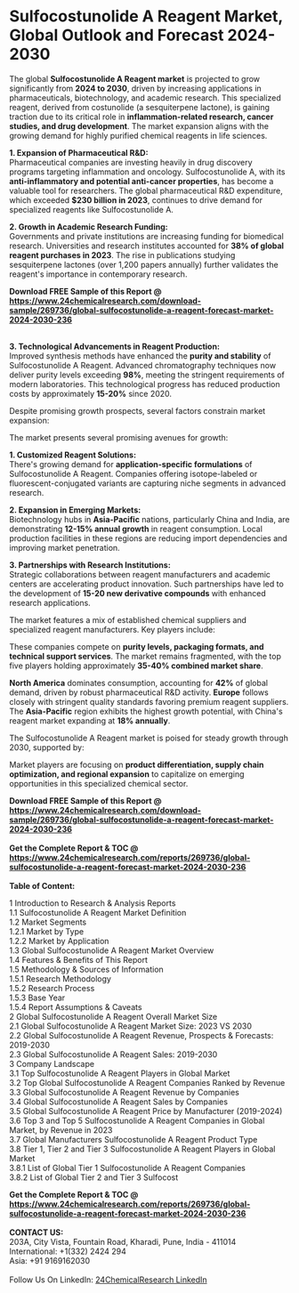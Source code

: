 <h1>Sulfocostunolide A Reagent Market, Global Outlook and Forecast 2024-2030</h1><p>The global <strong>Sulfocostunolide A Reagent market</strong> is projected to grow significantly from <strong>2024 to 2030</strong>, driven by increasing applications in pharmaceuticals, biotechnology, and academic research. This specialized reagent, derived from costunolide (a sesquiterpene lactone), is gaining traction due to its critical role in <strong>inflammation-related research, cancer studies, and drug development</strong>. The market expansion aligns with the growing demand for highly purified chemical reagents in life sciences.</p><p><strong>1. Expansion of Pharmaceutical R&amp;D:</strong><br>
Pharmaceutical companies are investing heavily in drug discovery programs targeting inflammation and oncology. Sulfocostunolide A, with its <strong>anti-inflammatory and potential anti-cancer properties</strong>, has become a valuable tool for researchers. The global pharmaceutical R&amp;D expenditure, which exceeded <strong>$230 billion in 2023</strong>, continues to drive demand for specialized reagents like Sulfocostunolide A.</p><p><strong>2. Growth in Academic Research Funding:</strong><br>
Governments and private institutions are increasing funding for biomedical research. Universities and research institutes accounted for <strong>38% of global reagent purchases in 2023</strong>. The rise in publications studying sesquiterpene lactones (over 1,200 papers annually) further validates the reagent's importance in contemporary research.</p><div><b>Download FREE Sample of this Report @ 
            <a href="https://www.24chemicalresearch.com/download-sample/269736/global-sulfocostunolide-a-reagent-forecast-market-2024-2030-236">
            https://www.24chemicalresearch.com/download-sample/269736/global-sulfocostunolide-a-reagent-forecast-market-2024-2030-236</a></b></div><br><p><strong>3. Technological Advancements in Reagent Production:</strong><br>
Improved synthesis methods have enhanced the <strong>purity and stability</strong> of Sulfocostunolide A Reagent. Advanced chromatography techniques now deliver purity levels exceeding <strong>98%</strong>, meeting the stringent requirements of modern laboratories. This technological progress has reduced production costs by approximately <strong>15-20%</strong> since 2020.</p><p>Despite promising growth prospects, several factors constrain market expansion:</p><p>The market presents several promising avenues for growth:</p><p><strong>1. Customized Reagent Solutions:</strong><br>
There's growing demand for <strong>application-specific formulations</strong> of Sulfocostunolide A Reagent. Companies offering isotope-labeled or fluorescent-conjugated variants are capturing niche segments in advanced research.</p><p><strong>2. Expansion in Emerging Markets:</strong><br>
Biotechnology hubs in <strong>Asia-Pacific</strong> nations, particularly China and India, are demonstrating <strong>12-15% annual growth</strong> in reagent consumption. Local production facilities in these regions are reducing import dependencies and improving market penetration.</p><p><strong>3. Partnerships with Research Institutions:</strong><br>
Strategic collaborations between reagent manufacturers and academic centers are accelerating product innovation. Such partnerships have led to the development of <strong>15-20 new derivative compounds</strong> with enhanced research applications.</p><p>The market features a mix of established chemical suppliers and specialized reagent manufacturers. Key players include:</p><p>These companies compete on <strong>purity levels, packaging formats, and technical support services</strong>. The market remains fragmented, with the top five players holding approximately <strong>35-40% combined market share</strong>.</p><p><strong>North America</strong> dominates consumption, accounting for <strong>42%</strong> of global demand, driven by robust pharmaceutical R&amp;D activity. <strong>Europe</strong> follows closely with stringent quality standards favoring premium reagent suppliers. The <strong>Asia-Pacific</strong> region exhibits the highest growth potential, with China's reagent market expanding at <strong>18% annually</strong>.</p><p>The Sulfocostunolide A Reagent market is poised for steady growth through 2030, supported by:</p><p>Market players are focusing on <strong>product differentiation, supply chain optimization, and regional expansion</strong> to capitalize on emerging opportunities in this specialized chemical sector.</p><div><b>Download FREE Sample of this Report @ 
            <a href="https://www.24chemicalresearch.com/download-sample/269736/global-sulfocostunolide-a-reagent-forecast-market-2024-2030-236">
            https://www.24chemicalresearch.com/download-sample/269736/global-sulfocostunolide-a-reagent-forecast-market-2024-2030-236</a></b></div><br><div><b>Get the Complete Report & TOC @ 
            <a href="https://www.24chemicalresearch.com/reports/269736/global-sulfocostunolide-a-reagent-forecast-market-2024-2030-236">
            https://www.24chemicalresearch.com/reports/269736/global-sulfocostunolide-a-reagent-forecast-market-2024-2030-236</a></b></div><br>
            <b>Table of Content:</b><p>1 Introduction to Research & Analysis Reports<br />
    1.1 Sulfocostunolide A Reagent Market Definition<br />
    1.2 Market Segments<br />
        1.2.1 Market by Type<br />
        1.2.2 Market by Application<br />
    1.3 Global Sulfocostunolide A Reagent Market Overview<br />
    1.4 Features & Benefits of This Report<br />
    1.5 Methodology & Sources of Information<br />
        1.5.1 Research Methodology<br />
        1.5.2 Research Process<br />
        1.5.3 Base Year<br />
        1.5.4 Report Assumptions & Caveats<br />
2 Global Sulfocostunolide A Reagent Overall Market Size<br />
    2.1 Global Sulfocostunolide A Reagent Market Size: 2023 VS 2030<br />
    2.2 Global Sulfocostunolide A Reagent Revenue, Prospects & Forecasts: 2019-2030<br />
    2.3 Global Sulfocostunolide A Reagent Sales: 2019-2030<br />
3 Company Landscape<br />
    3.1 Top Sulfocostunolide A Reagent Players in Global Market<br />
    3.2 Top Global Sulfocostunolide A Reagent Companies Ranked by Revenue<br />
    3.3 Global Sulfocostunolide A Reagent Revenue by Companies<br />
    3.4 Global Sulfocostunolide A Reagent Sales by Companies<br />
    3.5 Global Sulfocostunolide A Reagent Price by Manufacturer (2019-2024)<br />
    3.6 Top 3 and Top 5 Sulfocostunolide A Reagent Companies in Global Market, by Revenue in 2023<br />
    3.7 Global Manufacturers Sulfocostunolide A Reagent Product Type<br />
    3.8 Tier 1, Tier 2 and Tier 3 Sulfocostunolide A Reagent Players in Global Market<br />
        3.8.1 List of Global Tier 1 Sulfocostunolide A Reagent Companies<br />
        3.8.2 List of Global Tier 2 and Tier 3 Sulfocost</p><div><b>Get the Complete Report & TOC @ 
            <a href="https://www.24chemicalresearch.com/reports/269736/global-sulfocostunolide-a-reagent-forecast-market-2024-2030-236">
            https://www.24chemicalresearch.com/reports/269736/global-sulfocostunolide-a-reagent-forecast-market-2024-2030-236</a></b></div><br><b>CONTACT US:</b><br>
            203A, City Vista, Fountain Road, Kharadi, Pune, India - 411014<br>
            International: +1(332) 2424 294<br>
            Asia: +91 9169162030 <br><br>
            Follow Us On LinkedIn: <a href="https://www.linkedin.com/company/24chemicalresearch/">24ChemicalResearch LinkedIn</a>